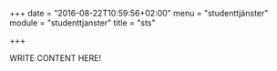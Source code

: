 +++
date = "2016-08-22T10:59:56+02:00"
menu = "studenttjänster"
module = "studenttjanster"
title = "sts"

+++

WRITE CONTENT HERE!
